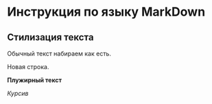 # Инструкция по языку MarkDown

## Стилизация текста

Обычный текст набираем как есть.

Новая строка.


**Плужирный текст**

*Курсив*